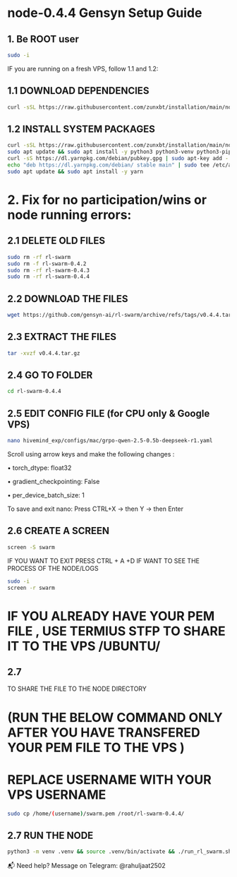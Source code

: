 # node-0.4.4 Gensyn Setup Guide

## 1. Be ROOT user

```bash
sudo -i
```

IF you are running on a fresh VPS, follow 1.1 and 1.2:

## 1.1 DOWNLOAD DEPENDENCIES
```bash
curl -sSL https://raw.githubusercontent.com/zunxbt/installation/main/node.sh | bash
```
## 1.2 INSTALL SYSTEM PACKAGES
```bash
curl -sSL https://raw.githubusercontent.com/zunxbt/installation/main/node.sh | bash
sudo apt update && sudo apt install -y python3 python3-venv python3-pip curl screen git yarn
curl -sS https://dl.yarnpkg.com/debian/pubkey.gpg | sudo apt-key add -
echo "deb https://dl.yarnpkg.com/debian/ stable main" | sudo tee /etc/apt/sources.list.d/yarn.list
sudo apt update && sudo apt install -y yarn


```
# 2. Fix for no participation/wins or node running errors:

## 2.1 DELETE OLD FILES
```bash
sudo rm -rf rl-swarm
sudo rm -f rl-swarm-0.4.2
sudo rm -rf rl-swarm-0.4.3
sudo rm -rf rl-swarm-0.4.4
```

## 2.2 DOWNLOAD THE FILES
```bash
wget https://github.com/gensyn-ai/rl-swarm/archive/refs/tags/v0.4.4.tar.gz
```
## 2.3 EXTRACT THE FILES
```bash
tar -xvzf v0.4.4.tar.gz
```
## 2.4 GO TO FOLDER 
```bash
cd rl-swarm-0.4.4
```
## 2.5 EDIT CONFIG FILE (for CPU only & Google VPS)
```bash
nano hivemind_exp/configs/mac/grpo-qwen-2.5-0.5b-deepseek-r1.yaml
```
Scroll using arrow keys and make the following changes
:
	
 •	torch_dtype: float32
	
 •	gradient_checkpointing: False
	
 •	per_device_batch_size: 1

To save and exit nano:
Press CTRL+X → then Y → then Enter

## 2.6 CREATE A SCREEN 
```bash
screen -S swarm
```
IF YOU WANT TO EXIT PRESS CTRL + A +D 
IF WANT TO SEE THE PROCESS OF THE NODE/LOGS
```bash
sudo -i
screen -r swarm
```

# IF YOU ALREADY HAVE YOUR PEM FILE , USE TERMIUS STFP TO SHARE IT TO THE VPS /UBUNTU/


## 2.7 
TO SHARE THE FILE TO THE NODE DIRECTORY 
# (RUN THE BELOW COMMAND  ONLY AFTER YOU HAVE TRANSFERED YOUR PEM FILE TO THE VPS )

# REPLACE USERNAME WITH YOUR VPS USERNAME
```bash
sudo cp /home/(username)/swarm.pem /root/rl-swarm-0.4.4/

```

## 2.7 RUN THE NODE
```bash
python3 -m venv .venv && source .venv/bin/activate && ./run_rl_swarm.sh
```
📬 Need help?
Message on Telegram: @rahuljaat2502











